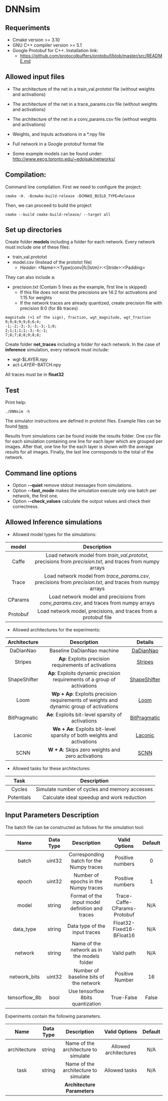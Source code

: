 # DNNsim 

## Requeriments
*   Cmake version >= 3.10
*   GNU C++ compiler version >= 5.1
*   Google Protobuf for C++. Installation link:
    *   https://github.com/protocolbuffers/protobuf/blob/master/src/README.md
## Allowed input files

*   The architecture of the net in a train_val.prototxt file (without weights and activations)
*   The architecture of the net in a trace_params.csv file (without weights and activations)
*   The architecture of the net in a conv_params.csv file (without weights and activations)
*   Weights, and Inputs activations in a *.npy file
*   Full network in a Google protobuf format file

*   Some example models can be found under: http://www.eecg.toronto.edu/~edoisak/networks/  

## Compilation:
Command line compilation. First we need to configure the project:
    
    cmake -H. -Bcmake-build-release -DCMAKE_BUILD_TYPE=Release

Then, we can proceed to build the project

    cmake --build cmake-build-release/ --target all

## Set up directories

Create folder **models** including a folder for each network. Every network must include one of these files:
   *  train_val.prototxt
   *  model.csv (Instead of the prototxt file)
      *  _Header_: \<Name\>:\<Type(conv|fc|lstm)\>:\<Stride\>:\<Padding\>             
      
They can also include a:      
   *  precision.txt (Contain 5 lines as the example, first line is skipped)
        *   If this file does not exist the precisions are 14:2 for activations and 1:15 for weights
        *   If the network traces are already quantized, create precision file with precision 8:0 (for 8b traces)
   
   ```
   magnitude (+1 of the sign), fraction, wgt_magnitude, wgt_fraction
   9;9;8;9;9;8;6;4;
   -1;-2;-3;-3;-3;-3;-1;0;
   2;1;1;1;1;-3;-4;-1;
   7;8;7;8;8;9;8;8;
   ```
    
Create folder **net_traces** including a folder for each network. 
In the case of **inference** simulation, every network must include:
   * wgt-$LAYER.npy
   * act-$LAYER-$BATCH.npy
       
All traces must be in **float32**       
       
## Test

Print help:

    ./DNNsim -h
    
The simulator instructions are defined in prototxt files. Example files can be found [here](examples/).

Results from simulations can be found inside the results folder. One csv file for each simulation 
containing one line for each layer which are grouped per images. After that, one line for the each layer is shown with the 
average results for all images. Finally, the last line corresponds to the total of the network. 

## Command line options

* Option **--quiet** remove stdout messages from simulations.
* Option **--fast_mode** makes the simulation execute only one batch per network, the first one.
* Option **--check_values** calculate the output values and check their correctness.

## Allowed Inference simulations

*  Allowed model types for the simulations:

| model | Description |
|:---:|:---:|
| Caffe | Load network model from *train_val.prototxt*, precisions from *precision.txt*, and traces from numpy arrays |
| Trace | Load network model from *trace_params.csv*, precisions from *precision.txt*, and traces from numpy arrays | 
| CParams | Load network model and precisions from *conv_params.csv*, and traces from numpy arrays | 
| Protobuf | Load network model, precisions, and traces from a protobuf file |

*  Allowed architectures for the experiments:

| Architecture | Description | Details | 
|:---:|:---:|:---:|
| DaDianNao | Baseline DaDianNao machine | [DaDianNao](examples/DaDianNao/README.md) |
| Stripes | **Ap**: Exploits precision requirements of activations | [Stripes](examples/Stripes/README.md) |
| ShapeShifter | **Ap**: Exploits dynamic precision requirements of a group of activations | [ShapeShifter](examples/ShapeShifter/README.md) |
| Loom | **Wp + Ap**: Exploits precision requirements of weights and dynamic group of activations | [Loom](examples/Loom/README.md) |
| BitPragmatic | **Ae**: Exploits bit-level sparsity of activations | [BitPragmatic](examples/BitPragmatic/README.md) |
| Laconic | **We + Ae**: Exploits bit-level sparsity of both weights and activations | [Laconic](examples/Laconic/README.md) |
| SCNN | **W + A**: Skips zero weights and zero activations | [SCNN](examples/SCNN/README.md) |

*  Allowed tasks for these architectures:

| Task | Description | 
|:---:|:---:|
| Cycles | Simulate number of cycles and memory accesses | 
| Potentials | Calculate ideal speedup and work reduction | 

## Input Parameters Description   

The batch file can be constructed as follows for the simulation tool:

| Name | Data Type | Description | Valid Options | Default |
|:---:|:---:|:---:|:---:|:---:|
| batch | uint32 | Corresponding batch for the Numpy traces | Positive numbers | 0 | 
| epoch | uint32 | Number of epochs in the Numpy traces | Positive numbers | 1 | 
| model | string | Format of the input model definition and traces | Trace-Caffe-CParams-Protobuf | N/A |
| data_type | string | Data type of the input traces | Float32-Fixed16-BFloat16 | N/A |
| network | string | Name of the network as in the models folder | Valid path | N/A |
| network_bits | uint32 | Number of baseline bits of the network | Positive Number | 16 |
| tensorflow_8b | bool | Use tensorflow 8bits quantization | True-False | False |

Experiments contain the following parameters.

| Name | Data Type | Description | Valid Options | Default |
|:---:|:---:|:---:|:---:|:---:|
| architecture | string | Name of the architecture to simulate | Allowed architectures | N/A |
| task | string | Name of the architecture to simulate | Allowed tasks | N/A |
| | | **Architecture Parameters** | | |
